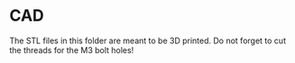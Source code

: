 # CAD
The STL files in this folder are meant to be 3D printed. Do not forget to cut the threads for the M3 bolt holes!

